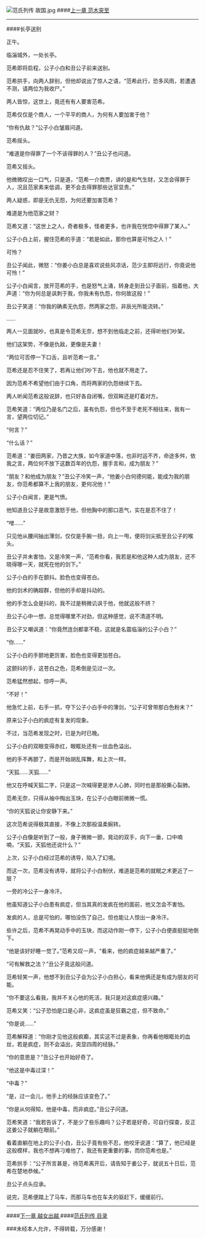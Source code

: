 ![范氏列传 故国.jpg](http://upload-images.jianshu.io/upload_images/5325164-76071d958dee9602.jpg?imageMogr2/auto-orient/strip%7CimageView2/2/w/1240)
####[上一章 范木突至 ](http://www.jianshu.com/p/cb559ef2d2db)
***
####长亭送别

正午。

临淄城外，一处长亭。

范希即将启程，公子小白和丑公子前来送别。

范希拱手，向两人辞别，但他却说出了惊人之语，“范希此行，恐多风雨，若遭遇不测，请两位为我收尸。”

两人皆惊，这世上，竟还有有人要害范希。

范希仅仅是个商人，一个平平的商人，为何有人要加害于他？

“你有仇敌？”公子小白皱眉问道。

范希摇头。

“难道是你得罪了一个不该得罪的人？”丑公子也问道。

范希又摇头。

他微微叹出一口气，只是道，“范希一介商贾，讲的是和气生财，又怎会得罪于人，况且范家素来低调，更不会去得罪那些达官显贵。”

两人疑惑，即是无仇无怨，为何还要加害范希？

难道是为他范家之财？

范希又道：“这世上之人，奇者极多，怪者更多，也许我在恍惚中得罪了某人。”

公子小白上前，握住范希的手道：“若是如此，那你也算是可怜之人！”

可怜？

丑公子闻此，微怒：“你姜小白总是喜欢说些风凉话，范少主即将远行，你竟说他可怜！”

公子小白闻言，放开范希的手，也是怒气上涌，转身走到丑公子面前，指着他，大声道：“你为何总是讽刺于我，你我未有仇怨，你何故这般！”

丑公子笑道：“你我的确素无仇怨，然两家之怨，非辰光所能流转。”

……

两人一见面就吵，也真是令范希无奈，想不到他临走之前，还得听他们吵架。

他们这架势，不像是仇敌，更像是夫妻！

“两位可否停一下口舌，且听范希一言。”

范希还是忍不住笑了，若再让他们吵下去，他也就不用走了。

因为范希不希望他们由于口角，而将两家的仇怨继续下去。

两人听闻范希这般说辞，也只好各自闭嘴，但双眸还是盯着对方。

范希笑道：“两位乃是名门之后，虽有仇怨，但也不至于老死不相往来，我有一言，望两位切记。”

“何言？”

“什么话？”

范希道：“姜田两家，乃昔之大族，如今家道中落，也非时运不齐，命途多舛，依我之言，两位何不放下这数百年的仇怨，握手言和，成为朋友？”

“朋友？和他成为朋友？”丑公子冷笑一声，“他姜小白何德何能，能成为我的朋友，你范希都算不上我的朋友，更何况他！”

公子小白闻言，更是气愤。

他知道丑公子是故意激怒于他，但他胸中的那口恶气，实在是忍不住了！

“噌……”

只见他从腰间抽出薄剑，仅仅是手腕一扭，向上一甩，便将剑尖抵至丑公子的喉头。

丑公子并未害怕，又是冷笑一声，“范希你看，我若是和他这种人成为朋友，还不晓得哪一天，就死在他的剑下。”

公子小白的手在颤抖。脸色也变得苍白。

他的剑术的确超群，但他的手却是抖动的。

他的手怎么会是抖的，我不过是稍微讥讽于他，他就这般不挤？

丑公子心中一想，总觉得哪里不对劲，但这种感觉，说不清道不明。

丑公子又嘲讽道：“你竟然连剑都拿不稳，这就是名震临淄的公子小白？”

“你……”

公子小白的手颤地更厉害，脸色也变得更加苍白。

这颤抖的手，这苍白之色，范希倒是见过一次。

范希猛然想起，惊呼一声。

“不好！”

他急忙上前，右手一抓，夺下公子小白手中的薄剑，“公子可曾带那白色粉末？”

原来公子小白的疯症有复发的现象。

不过，当范希发现之时，已是为时已晚。

公子小白的双眼变得赤红，眼眶处还有一丝血色溢出。

他的手不再颤了，而是开始胡乱挥舞，和上次一样。

“天狐……天狐……”

他又在呼喊天狐二字，只是这一次喊得更是渗人心肺，同时也是那般撕心裂肺。

范希无奈，只得从袖中掏出玉玦，在公子小白眼前微微一慌。

“你的天狐说让你安静下来。”

这次范希说得极其直接，不像上次那般温柔婉转。

公子小白像是听到了一般，身子微微一颤，晃动的双手，向下一垂，口中喃喃，“天狐，天狐他还说什么？”

上次，公子小白经过范希的诱导，陷入了幻境。

而这一次，范希没有诱导，就将公子小白制伏，难道是范希的就眠之术更近了一层？

一旁的冷公子一身冷汗。

他虽知道公子小白患有疯症，但当其真的发疯在他的面前，他又怎会不害怕。

发疯的人，总是可怕的，哪怕没伤了自己，但也能让人惊出一身冷汗。

些许之后，范希不再晃动手中的玉玦，而这动作刚一停下，公子小白便直挺挺地倒下。

“他是该好好睡一觉了。”范希又叹一声，“看来，他的疯症越来越严重了。”

“可有解救之法？”丑公子竟这般问道。

范希轻笑一声，他想不到丑公子会为公子小白担心，看来他俩还是有成为朋友的可能。

“你不要这么看我，我并不关心他的死活，我只是对这疯症感兴趣。”

范希又笑：“公子恐怕是口是心非，这疯症虽是狂霸之症，但不致命。”

“你是说……”

范希解释道：“你刚才见他这般疯癫，其实这不过是表象，你再看他眼眶处的血丝，若是疯症，则不会溢出，突显四周的经脉。”

“你的意思是？”丑公子也开始好奇了。

“他这是中毒过深！”

“中毒？”

“是，过一会儿，他手上的经脉应该变色了。”

“你是从何得知，他是中毒，而非疯症。”丑公子问道。

范希笑道：“我若告诉了，不是少了些乐趣吗？公子若是好奇，可自行探查，反正这姜公子就躺在眼前。”

看着直躺在地上的公子小白，丑公子竟有些不忍，他咬牙说道：“算了，他已经是这般模样，我也不想再刁难他了，我还有更重要的事，而你范希也是。”

范希拱手：“公子所言甚是，待范希离开后，请告知于姜公子，就说五十日后，范希在楚地恭候。”

丑公子点头应承。

说完，范希便踏上了马车，而那马车也在车夫的驱赶下，缓缓前行。

***
####[下一章 越女出越 ](http://www.jianshu.com/p/da6c7831b4b2)
####[范氏列传 目录](http://www.jianshu.com/p/201ae7825e2c)

###未经本人允许，不得转载，万分感谢！